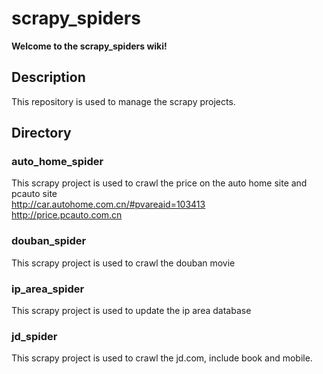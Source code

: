 # scrapy_spiders

**Welcome to the scrapy_spiders wiki!**

## Description
This repository is used to manage the scrapy projects.

## Directory
### auto_home_spider
This scrapy project is used to crawl the price on the auto home site and pcauto site  
http://car.autohome.com.cn/#pvareaid=103413  
http://price.pcauto.com.cn

### douban_spider
This scrapy project is used to crawl the douban movie

### ip_area_spider
This scrapy project is used to update the ip area database

### jd_spider
This scrapy project is used to crawl the jd.com, include book and mobile.